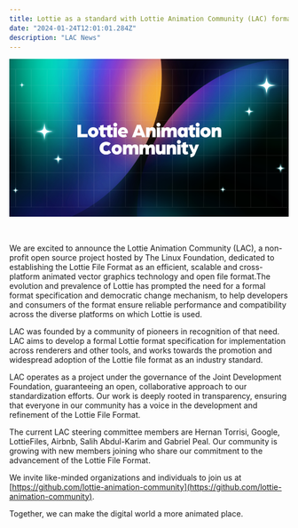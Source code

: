 ```yaml
---
title: Lottie as a standard with Lottie Animation Community (LAC) format specification body
date: "2024-01-24T12:01:01.284Z"
description: "LAC News"
---
```


![LAC background image](./lac.png)

<br>

We are excited to announce the Lottie Animation Community (LAC), a non-profit open source project hosted by The Linux Foundation, dedicated to establishing the Lottie File Format as an efficient, scalable and cross-platform animated vector graphics technology and open file format.The evolution and prevalence of Lottie has prompted the need for a formal format specification and democratic change mechanism, to help developers and consumers of the format ensure reliable performance and compatibility across the diverse platforms on which Lottie is used.

LAC was founded by a community of pioneers in recognition of that need. LAC aims to develop a formal Lottie format specification for implementation across renderers and other tools, and works towards the promotion and widespread adoption of the Lottie file format as an industry standard.

LAC operates as a project under the governance of the Joint Development Foundation, guaranteeing an open, collaborative approach to our standardization efforts. Our work is deeply rooted in transparency, ensuring that everyone in our community has a voice in the development and refinement of the Lottie File Format.

The current LAC steering committee members are Hernan Torrisi, Google, LottieFiles, Airbnb, Salih Abdul-Karim and Gabriel Peal. Our community is growing with new members joining who share our commitment to the advancement of the Lottie File Format.

We invite like-minded organizations and individuals to join us at [https://github.com/lottie-animation-community](https://github.com/lottie-animation-community).

Together, we can make the digital world a more animated place.
